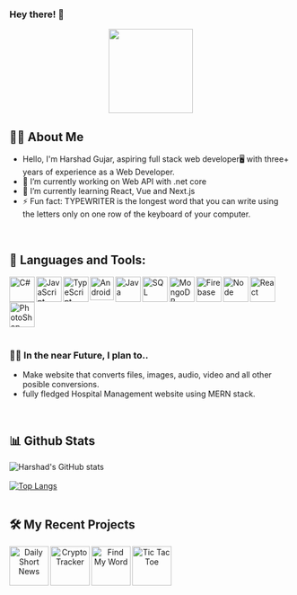 ### Hey there! 👋

<!--
**Harshad-23/Harshad-23** is a ✨ _special_ ✨ repository because its `README.md` (this file) appears on your GitHub profile.

Here are some ideas to get you started:

- 🔭 I’m currently working on ...
- 🌱 I’m currently learning ...
- 👯 I’m looking to collaborate on ...
- 🤔 I’m looking for help with ...
- 💬 Ask me about ...
- 📫 How to reach me: ...
- 😄 Pronouns: ...
- ⚡ Fun fact: ...

![ct](https://user-images.githubusercontent.com/34954756/172553577-11862262-fefb-4014-9548-59a1fbb7ad66.png)
![ttt](https://user-images.githubusercontent.com/34954756/172553581-5bb8cb76-3dfe-4803-a2ae-ba3c3c4ac4b8.png)
![fmw](https://user-images.githubusercontent.com/34954756/172556263-e7e38c23-d13f-4a7d-a091-4934eff3dd4a.png)


![android](https://user-images.githubusercontent.com/34954756/172776148-ad374af6-75bc-47d8-9695-c916de73a3a1.svg)
![firebase](https://user-images.githubusercontent.com/34954756/172776156-f7cce7d7-e003-4939-874d-f384a4a1c914.svg)
![java](https://user-images.githubusercontent.com/34954756/172776160-0520a85a-b227-4900-bd2c-9d03cd3aa793.svg)
![javascript](https://user-images.githubusercontent.com/34954756/172776164-8d5add02-cdc5-475a-9c31-2e30e1364f92.svg)
![node](https://user-images.githubusercontent.com/34954756/172776168-78aa3ce3-4cec-4fcb-a82d-c6dcb3b2f381.svg)
![react](https://user-images.githubusercontent.com/34954756/172776171-60894932-6ece-422c-982c-82c02adcdcac.svg)
![typescript](https://user-images.githubusercontent.com/34954756/172776172-d8128b2b-4646-45ba-b2c7-26dd48d2d5dd.svg)
![c#](https://user-images.githubusercontent.com/34954756/172776847-ea502fdf-d627-475e-9c24-18d626935b5a.svg)
![sql](https://user-images.githubusercontent.com/34954756/172776851-16d23b9e-f0e2-4032-9547-8b3fc0c775d4.svg)
![mongo](https://user-images.githubusercontent.com/34954756/172778410-76bdf4a5-b5f5-4ac5-8764-468e79da706d.png)
![photoshop](https://user-images.githubusercontent.com/34954756/172778960-9d8d81e6-d143-4a2c-aabe-25bbef10916b.png)

![sql](https://user-images.githubusercontent.com/34954756/172779365-b922297c-fdf2-4939-aa19-a4b7a0c6a81d.png)
![c#](https://user-images.githubusercontent.com/34954756/172794017-4fbfafd8-d9ba-477a-b67e-33cbde7db488.png)

-->

<div id="header" align="center">
  <img src="https://media.giphy.com/media/M9gbBd9nbDrOTu1Mqx/giphy.gif" width="150"/>
</div>

## 👨‍💼 About Me
- Hello, I'm Harshad Gujar, aspiring full stack web developer🖥️ with three+ years of experience as a Web Developer.
- 🔭 I’m currently working on Web API with .net core
- 🌱 I’m currently learning React, Vue and Next.js
- ⚡ Fun fact: TYPEWRITER is the longest word that you can write using the letters only on one row of the keyboard of your computer.


<br>
 
 
 ## 🔨 Languages and Tools:
<a href="https://docs.microsoft.com/en-us/dotnet/csharp/" target="_blank"><img align="left" src="https://user-images.githubusercontent.com/34954756/172794017-4fbfafd8-d9ba-477a-b67e-33cbde7db488.png" alt="C#" height="45px"/></a>
  
<a href="https://www.javascript.com/" target="_blank"><img align="left" src="https://user-images.githubusercontent.com/34954756/172776164-8d5add02-cdc5-475a-9c31-2e30e1364f92.svg" alt="JavaScript" height="45px"/></a>

<a href="https://www.typescriptlang.org/" target="_blank"><img align="left" src="https://user-images.githubusercontent.com/34954756/172776172-d8128b2b-4646-45ba-b2c7-26dd48d2d5dd.svg" alt="TypeScript" height="45px"/></a>

<a href="https://www.android.com/" target="_blank"><img align="left" src="https://user-images.githubusercontent.com/34954756/172776148-ad374af6-75bc-47d8-9695-c916de73a3a1.svg" alt="Android" height="42px"/></a>

<a href="https://www.java.com/" target="_blank"><img align="left" src="https://user-images.githubusercontent.com/34954756/172776160-0520a85a-b227-4900-bd2c-9d03cd3aa793.svg" alt="Java" height="45px"/></a>

<a href="https://www.microsoft.com/en-us/sql-server/sql-server-2019" target="_blank"><img align="left" src="https://user-images.githubusercontent.com/34954756/172779365-b922297c-fdf2-4939-aa19-a4b7a0c6a81d.png" alt="SQL" height="45px"/></a>

<a href="https://www.mongodb.com/" target="_blank"><img align="left" src="https://user-images.githubusercontent.com/34954756/172778410-76bdf4a5-b5f5-4ac5-8764-468e79da706d.png" alt="MongoDB" height="45px"/></a>

<a href="https://firebase.google.com/" target="_blank"><img align="left" src="https://user-images.githubusercontent.com/34954756/172776156-f7cce7d7-e003-4939-874d-f384a4a1c914.svg" alt="Firebase" height="45px"/></a>

<a href="https://nodejs.org" target="_blank"><img align="left" src="https://user-images.githubusercontent.com/34954756/172776168-78aa3ce3-4cec-4fcb-a82d-c6dcb3b2f381.svg" alt="Node" height="45px"/></a>

<a href="https://reactjs.org/" target="_blank"><img align="left" src="https://user-images.githubusercontent.com/34954756/172776171-60894932-6ece-422c-982c-82c02adcdcac.svg" alt="React" height="45px"/></a>

<a href="https://www.adobe.com/in/products/photoshop.html" target="_blank"><img src="https://user-images.githubusercontent.com/34954756/172778960-9d8d81e6-d143-4a2c-aabe-25bbef10916b.png" alt="PhotoShop" height="45px"/></a>
 <br />
 <br />
 
 ###  🎯💡 In the near Future, I plan to..
  - Make website that converts files, images, audio, video and all other posible conversions.
  - fully fledged Hospital Management website using MERN stack.
<br>


## 📊 Github Stats
![Harshad's GitHub stats](https://github-readme-stats.vercel.app/api?username=harshad-23&show_icons=true&count_private=true&theme=radical)<br><br>
[![Top Langs](https://github-readme-stats.vercel.app/api/top-langs/?username=harshad-23&layout=compact)](https://github.com/harshad-23/github-readme-stats)
<br>
<br>


## 🛠️ My Recent Projects
<div align="center"> 
<a href="https://dailyshortnews.herokuapp.com" target="_blank"> <img alt="Daily Short News" src="https://dailyshortnews.herokuapp.com/static/media/logo_shortnews7.5622127f.png" height="70" align="left"> </a>

<a href="https://watch-my-crypto.netlify.app/" target="_blank"> <img alt="Crypto Tracker" src="https://user-images.githubusercontent.com/34954756/172553577-11862262-fefb-4014-9548-59a1fbb7ad66.png" height="70" align="left"> </a>

<a href="https://findmyword.netlify.app/" target="_blank"> <img alt="Find My Word" src="https://user-images.githubusercontent.com/34954756/172556263-e7e38c23-d13f-4a7d-a091-4934eff3dd4a.png" height="70" align="left"> </a>

<a href="https://harshad-23.github.io/tic-tac-toe/" target="_blank"> <img alt="Tic Tac Toe" src="https://user-images.githubusercontent.com/34954756/172553581-5bb8cb76-3dfe-4803-a2ae-ba3c3c4ac4b8.png" height="70" align="left"> </a><br>
</div>





